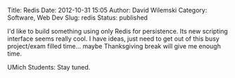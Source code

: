 Title: Redis
Date: 2012-10-31 15:05
Author: David Wilemski
Category: Software, Web Dev
Slug: redis
Status: published

I\'d like to build something using only Redis for persistence. Its new
scripting interface seems really cool. I have ideas, just need to get
out of this busy project/exam filled time\... maybe Thanksgiving break
will give me enough time.

UMich Students: Stay tuned.
